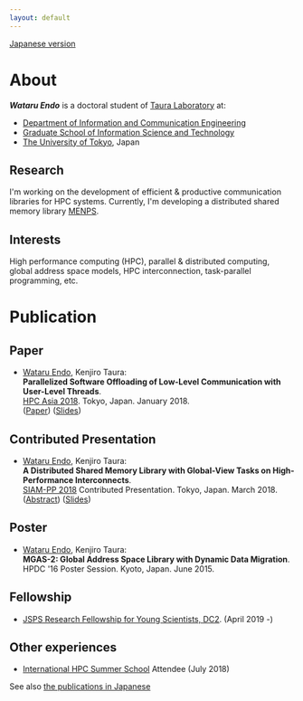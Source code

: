 ```yaml
---
layout: default
---
```


[Japanese version](./ja/)

# About

___Wataru Endo___ is a doctoral student of [Taura Laboratory](http://www.eidos.ic.i.u-tokyo.ac.jp) at:

- [Department of Information and Communication Engineering](http://www.i.u-tokyo.ac.jp/edu/course/ice/index_e.shtml)
- [Graduate School of Information Science and Technology](http://www.i.u-tokyo.ac.jp/index_e.shtml)
- [The University of Tokyo](http://www.u-tokyo.ac.jp/en/index.html), Japan

## Research

I'm working on the development of efficient & productive communication libraries for HPC systems.
Currently, I'm developing a distributed shared memory library
[MENPS](https://github.com/endowataru/menps).

## Interests

High performance computing (HPC), parallel & distributed computing, global address space models, 
HPC interconnection, task-parallel programming, etc.

# Publication

## Paper

- <u>Wataru Endo</u>, Kenjiro Taura:  
  __Parallelized Software Offloading of Low-Level Communication with User-Level Threads__.  
  [HPC Asia 2018](http://sighpc.ipsj.or.jp/HPCAsia2018/). Tokyo, Japan. January 2018.  
  ([Paper](https://dl.acm.org/citation.cfm?doid=3149457.3149475))
  ([Slides](/pub/20180131_hpcasia_slides.pdf))

## Contributed Presentation

- <u>Wataru Endo</u>, Kenjiro Taura:  
  __A Distributed Shared Memory Library with Global-View Tasks on High-Performance Interconnects__.  
  [SIAM-PP 2018](https://www.siam.org/meetings/pp18/) Contributed Presentation. Tokyo, Japan. March 2018.  
  ([Abstract](http://meetings.siam.org/sess/dsp_talk.cfm?p=89710))
  ([Slides](/pub/20180309_siampp_slides.pdf))

## Poster

- <u>Wataru Endo</u>, Kenjiro Taura:  
  __MGAS-2: Global Address Space Library with Dynamic Data Migration__.  
  HPDC '16 Poster Session. Kyoto, Japan. June 2015.


## Fellowship

- [JSPS Research Fellowship for Young Scientists, DC2](https://www.jsps.go.jp/english/e-pd/index.html). (April 2019 -)

## Other experiences

- [International HPC Summer School](http://ihpcss18.it4i.cz/) Attendee (July 2018)

See also [the publications in Japanese](./ja/)

